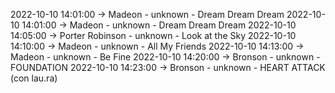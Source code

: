 2022-10-10 14:01:00 -> Madeon - unknown - Dream Dream Dream
2022-10-10 14:01:00 -> Madeon - unknown - Dream Dream Dream
2022-10-10 14:05:00 -> Porter Robinson - unknown - Look at the Sky
2022-10-10 14:10:00 -> Madeon - unknown - All My Friends
2022-10-10 14:13:00 -> Madeon - unknown - Be Fine
2022-10-10 14:20:00 -> Bronson - unknown - FOUNDATION
2022-10-10 14:23:00 -> Bronson - unknown - HEART ATTACK (con lau.ra)
